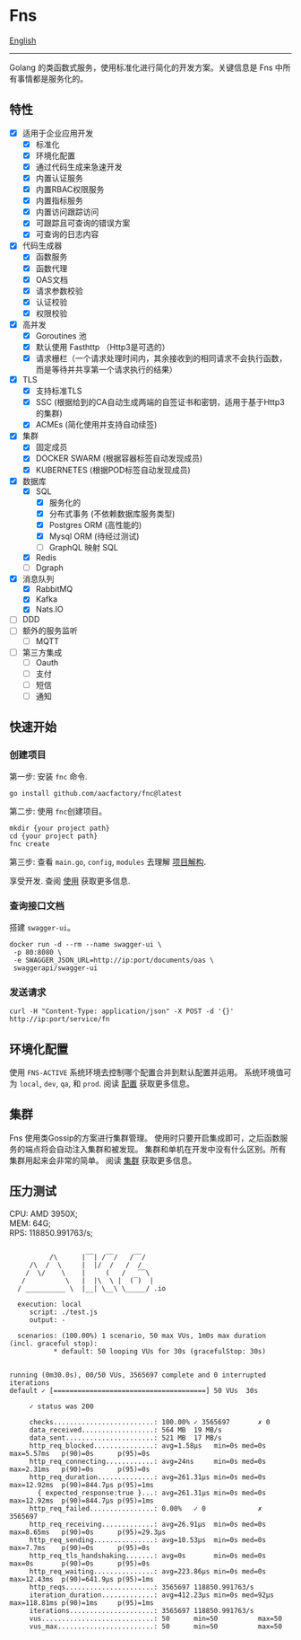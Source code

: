 # Fns
[English](https://github.com/aacfactory/fns/blob/main/README.md)

---

Golang 的类函数式服务，使用标准化进行简化的开发方案。关键信息是 Fns 中所有事情都是服务化的。

## 特性
* [x] 适用于企业应用开发
    * [x] 标准化
    * [x] 环境化配置
    * [x] 通过代码生成来急速开发
    * [x] 内置认证服务
    * [x] 内置RBAC权限服务
    * [x] 内置指标服务
    * [x] 内置访问跟踪访问
    * [x] 可跟踪且可查询的错误方案
    * [x] 可查询的日志内容
* [x] 代码生成器
    * [x] 函数服务
    * [x] 函数代理
    * [x] OAS文档
    * [x] 请求参数校验
    * [x] 认证校验
    * [x] 权限校验
* [x] 高并发
    * [x] Goroutines 池
    * [x] 默认使用 Fasthttp （Http3是可选的）
    * [x] 请求栅栏（一个请求处理时间内，其余接收到的相同请求不会执行函数，而是等待并共享第一个请求执行的结果）
* [x] TLS
    * [x] 支持标准TLS
    * [x] SSC (根据给到的CA自动生成两端的自签证书和密钥，适用于基于Http3的集群)
    * [x] ACMEs (简化使用并支持自动续签)
* [x] 集群
    * [x] 固定成员
    * [x] DOCKER SWARM (根据容器标签自动发现成员)
    * [x] KUBERNETES (根据POD标签自动发现成员)
* [x] 数据库
    * [x] SQL
        * [x] 服务化的
        * [x] 分布式事务 (不依赖数据库服务类型)
        * [x] Postgres ORM (高性能的)
        * [x] Mysql ORM (待经过测试)
        * [ ] GraphQL 映射 SQL
    * [x] Redis 
    * [ ] Dgraph
* [x] 消息队列
    * [x] RabbitMQ
    * [x] Kafka
    * [x] Nats.IO
* [ ] DDD
* [ ] 额外的服务监听
    * [ ] MQTT
* [ ] 第三方集成
    * [ ] Oauth
    * [ ] 支付
    * [ ] 短信
    * [ ] 通知

## 快速开始
### 创建项目
第一步: 安装 `fnc` 命令.
```shell
go install github.com/aacfactory/fnc@latest
```
第二步: 使用 `fnc`创建项目。
```shell
mkdir {your project path}
cd {your project path}
fnc create 
```
第三步: 查看 `main.go`, `config`, `modules` 去理解 [项目解构](https://github.com/aacfactory/fns/blob/main/docs/structure_zh.md).

享受开发. 查阅 [使用](https://github.com/aacfactory/fns/blob/main/docs/usage_zh.md) 获取更多信息.

### 查询接口文档
搭建 `swagger-ui`。
```shell
docker run -d --rm --name swagger-ui \
 -p 80:8080 \
 -e SWAGGER_JSON_URL=http://ip:port/documents/oas \ 
 swaggerapi/swagger-ui 
```

### 发送请求
```shell
curl -H "Content-Type: application/json" -X POST -d '{}' http://ip:port/service/fn
```

## 环境化配置
使用 `FNS-ACTIVE` 系统环境去控制哪个配置合并到默认配置并运用。
系统环境值可为 `local`, `dev`, `qa`, 和 `prod`.
阅读 [配置](https://github.com/aacfactory/fns/blob/main/docs/config_zh.md) 获取更多信息。

## 集群
Fns 使用类Gossip的方案进行集群管理。
使用时只要开启集成即可，之后函数服务的端点将会自动注入集群和被发现。
集群和单机在开发中没有什么区别。所有集群用起来会非常的简单。 
阅读 [集群](https://github.com/aacfactory/fns/blob/main/docs/cluster_zh.md) 获取更多信息。

## 压力测试
CPU: AMD 3950X;   
MEM: 64G;   
RPS: 118850.991763/s;
```shell

          /\      |‾‾| /‾‾/   /‾‾/
     /\  /  \     |  |/  /   /  /
    /  \/    \    |     (   /   ‾‾\
   /          \   |  |\  \ |  (‾)  |
  / __________ \  |__| \__\ \_____/ .io

  execution: local
     script: ./test.js
     output: -

  scenarios: (100.00%) 1 scenario, 50 max VUs, 1m0s max duration (incl. graceful stop):
           * default: 50 looping VUs for 30s (gracefulStop: 30s)


running (0m30.0s), 00/50 VUs, 3565697 complete and 0 interrupted iterations
default ✓ [======================================] 50 VUs  30s

     ✓ status was 200

     checks.........................: 100.00% ✓ 3565697       ✗ 0
     data_received..................: 564 MB  19 MB/s
     data_sent......................: 521 MB  17 MB/s
     http_req_blocked...............: avg=1.58µs   min=0s med=0s   max=5.57ms   p(90)=0s      p(95)=0s
     http_req_connecting............: avg=24ns     min=0s med=0s   max=2.31ms   p(90)=0s      p(95)=0s
     http_req_duration..............: avg=261.31µs min=0s med=0s   max=12.92ms  p(90)=844.7µs p(95)=1ms
       { expected_response:true }...: avg=261.31µs min=0s med=0s   max=12.92ms  p(90)=844.7µs p(95)=1ms
     http_req_failed................: 0.00%   ✓ 0             ✗ 3565697
     http_req_receiving.............: avg=26.91µs  min=0s med=0s   max=8.65ms   p(90)=0s      p(95)=29.3µs
     http_req_sending...............: avg=10.53µs  min=0s med=0s   max=7.7ms    p(90)=0s      p(95)=0s
     http_req_tls_handshaking.......: avg=0s       min=0s med=0s   max=0s       p(90)=0s      p(95)=0s
     http_req_waiting...............: avg=223.86µs min=0s med=0s   max=12.43ms  p(90)=641.9µs p(95)=1ms
     http_reqs......................: 3565697 118850.991763/s
     iteration_duration.............: avg=412.23µs min=0s med=92µs max=118.81ms p(90)=1ms     p(95)=1ms
     iterations.....................: 3565697 118850.991763/s
     vus............................: 50      min=50          max=50
     vus_max........................: 50      min=50          max=50

```

